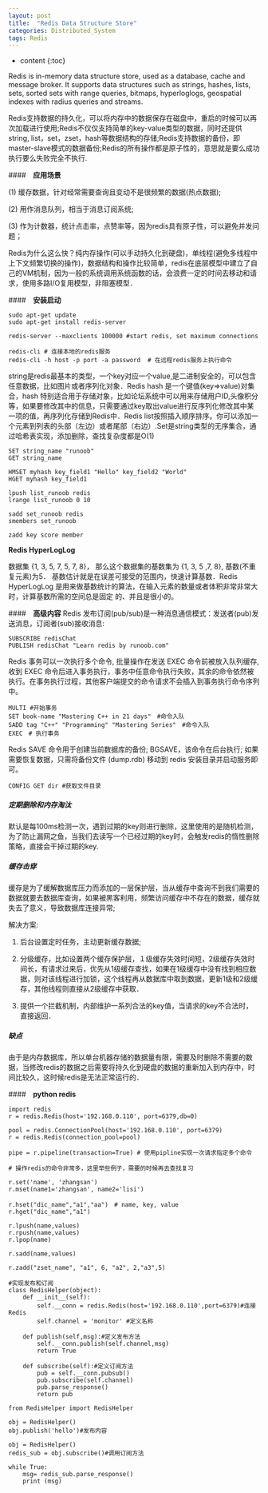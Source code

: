 ```yaml
---
layout: post
title:  "Redis Data Structure Store"
categories: Distributed_System
tags: Redis
--- 
```


* content
{:toc}

Redis is in-memory data structure store, used as a database, cache and message broker. It supports data structures such as strings, hashes, lists, sets, sorted sets with range queries, bitmaps, hyperloglogs, geospatial indexes with radius queries and streams.




Redis支持数据的持久化，可以将内存中的数据保存在磁盘中，重启的时候可以再次加载进行使用;Redis不仅仅支持简单的key-value类型的数据，同时还提供string, list，set，zset，hash等数据结构的存储;Redis支持数据的备份，即master-slave模式的数据备份;Redis的所有操作都是原子性的，意思就是要么成功执行要么失败完全不执行.

####　**应用场景**

(1) 缓存数据，针对经常需要查询且变动不是很频繁的数据(热点数据);

(2) 用作消息队列，相当于消息订阅系统;

(3) 作为计数器，统计点击率，点赞率等，因为redis具有原子性，可以避免并发问题；

Redis为什么这么快？纯内存操作(可以手动持久化到硬盘)，单线程(避免多线程中上下文频繁切换的操作)，数据结构和操作比较简单，redis在底层模型中建立了自己的VM机制，因为一般的系统调用系统函数的话，会浪费一定的时间去移动和请求，使用多路I/O复用模型，非阻塞模型．

####　**安装启动**
```
sudo apt-get update
sudo apt-get install redis-server

redis-server --maxclients 100000 #start redis, set maximum connections

redis-cli # 连接本地的redis服务 
redis-cli -h host -p port -a password  # 在远程redis服务上执行命令
```

string是redis最基本的类型，一个key对应一个value,是二进制安全的，可以包含任意数据，比如图片或者序列化对象．Redis hash 是一个键值(key=>value)对集合，hash 特别适合用于存储对象，比如论坛系统中可以用来存储用户ID,头像积分等，如果要修改其中的信息，只需要通过key取出value进行反序列化修改其中某一项的值，再序列化存储到Redis中．Redis list按照插入顺序排序。你可以添加一个元素到列表的头部（左边）或者尾部（右边）.Set是string类型的无序集合，通过哈希表实现，添加删除，查找复杂度都是O(1)
```
SET string_name "runoob"
GET string_name

HMSET myhash key_field1 "Hello" key_field2 "World"
HGET myhash key_field1

lpush list_runoob redis
lrange list_runoob 0 10

sadd set_runoob redis
smembers set_runoob

zadd key score member 
```

**Redis HyperLogLog**

数据集 {1, 3, 5, 7, 5, 7, 8}， 那么这个数据集的基数集为 {1, 3, 5 ,7, 8}, 基数(不重复元素)为5． 基数估计就是在误差可接受的范围内，快速计算基数．Redis HyperLogLog 是用来做基数统计的算法，在输入元素的数量或者体积非常非常大时，计算基数所需的空间总是固定 的、并且是很小的。


####　**高级内容**
Redis 发布订阅(pub/sub)是一种消息通信模式：发送者(pub)发送消息，订阅者(sub)接收消息:
```
SUBSCRIBE redisChat
PUBLISH redisChat "Learn redis by runoob.com"
```
Redis 事务可以一次执行多个命令, 批量操作在发送 EXEC 命令前被放入队列缓存, 收到 EXEC 命令后进入事务执行，事务中任意命令执行失败，其余的命令依然被执行。在事务执行过程，其他客户端提交的命令请求不会插入到事务执行命令序列中。
```
MULTI #开始事务
SET book-name "Mastering C++ in 21 days"　#命令入队
SADD tag "C++" "Programming" "Mastering Series"　#命令入队
EXEC　# 执行事务
```

Redis SAVE 命令用于创建当前数据库的备份; BGSAVE，该命令在后台执行; 如果需要恢复数据，只需将备份文件 (dump.rdb) 移动到 redis 安装目录并启动服务即可。
```
CONFIG GET dir #获取文件目录
```

##### **定期删除和内存淘汰**
默认是每100ms检测一次，遇到过期的key则进行删除，这里使用的是随机检测，为了防止漏网之鱼，当我们去读写一个已经过期的key时，会触发redis的惰性删除策略，直接会干掉过期的key.


##### **缓存击穿**
缓存是为了缓解数据库压力而添加的一层保护层，当从缓存中查询不到我们需要的数据就要去数据库查询，如果被黑客利用，频繁访问缓存中不存在的数据，缓存就失去了意义，导致数据库连接异常;

解决方案:
1. 后台设置定时任务，主动更新缓存数据;

2. 分级缓存，比如设置两个缓存保护层，１级缓存失效时间短，2级缓存失效时间长，有请求过来后，优先从1级缓存查找，如果在1级缓存中没有找到相应数据，则对该线程进行加锁，这个线程再从数据库中取到数据，更新1级和2级缓存，其他线程则直接从2级缓存中获取．

3. 提供一个拦截机制，内部维护一系列合法的key值，当请求的key不合法时，直接返回．

##### **缺点**
由于是内存数据库，所以单台机器存储的数据量有限，需要及时删除不需要的数据，当修改redis的数据之后需要将持久化到硬盘的数据的重新加入到内存中，时间比较久，这时候redis是无法正常运行的．


####　**python redis**
```
import redis
r = redis.Redis(host='192.168.0.110', port=6379,db=0)

pool = redis.ConnectionPool(host='192.168.0.110', port=6379)
r = redis.Redis(connection_pool=pool)

pipe = r.pipeline(transaction=True) # 使用pipline实现一次请求指定多个命令

# 操作redis的命令非常多，这里举些例子，需要的时候再去查找复习

r.set('name', 'zhangsan')
r.mset(name1='zhangsan', name2='lisi')

r.hset("dic_name","a1","aa")　# name, key, value
r.hget("dic_name","a1")

r.lpush(name,values)
r.rpush(name,values)
r.lpop(name)

r.sadd(name,values)

r.zadd("zset_name", "a1", 6, "a2", 2,"a3",5)

#实现发布和订阅
class RedisHelper(object):
    def __init__(self):
        self.__conn = redis.Redis(host='192.168.0.110',port=6379)#连接Redis
        self.channel = 'monitor' #定义名称

    def publish(self,msg):#定义发布方法
        self.__conn.publish(self.channel,msg)
        return True

    def subscribe(self):#定义订阅方法
        pub = self.__conn.pubsub()
        pub.subscribe(self.channel)
        pub.parse_response()
        return pub

from RedisHelper import RedisHelper

obj = RedisHelper()
obj.publish('hello')#发布内容

obj = RedisHelper()
redis_sub = obj.subscribe()#调用订阅方法

while True:
    msg= redis_sub.parse_response()
    print (msg)
```